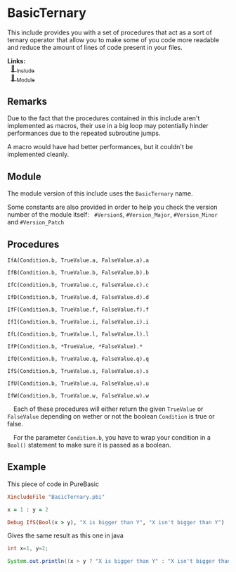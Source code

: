 # BasicTernary
This include provides you with a set of procedures that act as a sort of ternary operator that allow you to make some of you code more readable and reduce the amount of lines of code present in your files.

**Links:**<br>
&nbsp;&nbsp;[💾 <sub>Include</sub>](../Includes/BasicTernary.pbi)<br>
&nbsp;&nbsp;[🧱 <sub>Module</sub>](../Modules/BasicTernary.pbi)

## Remarks
Due to the fact that the procedures contained in this include aren't implemented as macros, their use in a big loop may potentially hinder performances due to the repeated subroutine jumps.

A macro would have had better performances, but it couldn't be implemented cleanly.

## Module
The module version of this include uses the `BasicTernary` name.

Some constants are also provided in order to help you check the version number of the module itself:
&nbsp;&nbsp;`#Version$`, `#Version_Major`, `#Version_Minor` and `#Version_Patch`

## Procedures
`IfA(Condition.b, TrueValue.a, FalseValue.a).a`

`IfB(Condition.b, TrueValue.b, FalseValue.b).b`

`IfC(Condition.b, TrueValue.c, FalseValue.c).c`

`IfD(Condition.b, TrueValue.d, FalseValue.d).d`

`IfF(Condition.b, TrueValue.f, FalseValue.f).f`

`IfI(Condition.b, TrueValue.i, FalseValue.i).i`

`IfL(Condition.b, TrueValue.l, FalseValue.l).l`

`IfP(Condition.b, *TrueValue, *FalseValue).*`

`IfQ(Condition.b, TrueValue.q, FalseValue.q).q`

`IfS(Condition.b, TrueValue.s, FalseValue.s).s`

`IfU(Condition.b, TrueValue.u, FalseValue.u).u`

`IfW(Condition.b, TrueValue.w, FalseValue.w).w`

&emsp;Each of these procedures will either return the given `TrueValue` or `FalseValue` depending on wether or not the boolean `Condition` is true or false.

&emsp;For the parameter `Condition.b`, you have to wrap your condition in a `Bool()` statement to make sure it is passed as a boolean.

## Example
This piece of code in PureBasic
```ruby
XincludeFile "BasicTernary.pbi"

x = 1 : y = 2 

Debug IfS(Bool(x > y), "X is bigger than Y", "X isn't bigger than Y")
```

Gives the same result as this one in java
```java
int x=1, y=2;

System.out.println((x > y ? "X is bigger than Y" : "X isn't bigger than Y"));
```
